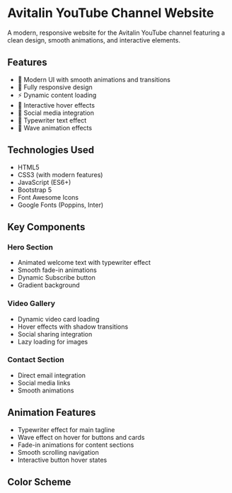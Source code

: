 # Avitalin YouTube Channel Website

A modern, responsive website for the Avitalin YouTube channel featuring a clean design, smooth animations, and interactive elements.

## Features

- 🎨 Modern UI with smooth animations and transitions
- 📱 Fully responsive design
- ⚡ Dynamic content loading
- 💫 Interactive hover effects
- 🎯 Social media integration
- 📝 Typewriter text effect
- 🌊 Wave animation effects

## Technologies Used

- HTML5
- CSS3 (with modern features)
- JavaScript (ES6+)
- Bootstrap 5
- Font Awesome Icons
- Google Fonts (Poppins, Inter)

## Key Components

### Hero Section
- Animated welcome text with typewriter effect
- Smooth fade-in animations
- Dynamic Subscribe button
- Gradient background

### Video Gallery
- Dynamic video card loading
- Hover effects with shadow transitions
- Social sharing integration
- Lazy loading for images

### Contact Section
- Direct email integration
- Social media links
- Smooth animations

## Animation Features

- Typewriter effect for main tagline
- Wave effect on hover for buttons and cards
- Fade-in animations for content sections
- Smooth scrolling navigation
- Interactive button hover states

## Color Scheme
